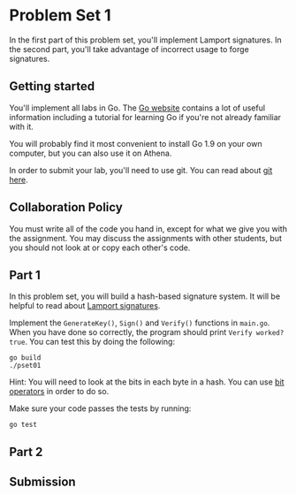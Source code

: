 # Problem Set 1

In the first part of this problem set, you'll implement Lamport signatures.  In the second part, you'll take advantage of incorrect usage to forge signatures.

## Getting started

You'll implement all labs in Go. The [Go website](https://golang.org/) contains a lot of useful information including a tutorial for learning Go if you're not already familiar with it.

You will probably find it most convenient to install Go 1.9 on your own computer, but you can also use it on Athena.

In order to submit your lab, you'll need to use git.  You can read about [git here](https://www.kernel.org/pub/software/scm/git/docs/user-manual.html).

## Collaboration Policy

You must write all of the code you hand in, except for what we give you with the assignment.  You may discuss the assignments with other students, but you should not look at or copy each other's code.

## Part 1

In this problem set, you will build a hash-based signature system.  It will be helpful to read about [Lamport signatures](https://en.wikipedia.org/wiki/Lamport_signature).

Implement the `GenerateKey()`, `Sign()` and `Verify()` functions in `main.go`.  When you have done so correctly, the program should print `Verify worked? true`.  You can test this by doing the following:

```
go build
./pset01
```

Hint: You will need to look at the bits in each byte in a hash.  You can use [bit operators](https://medium.com/learning-the-go-programming-language/bit-hacking-with-go-e0acee258827) in order to do so.

Make sure your code passes the tests by running:

```
go test
```

## Part 2


## Submission